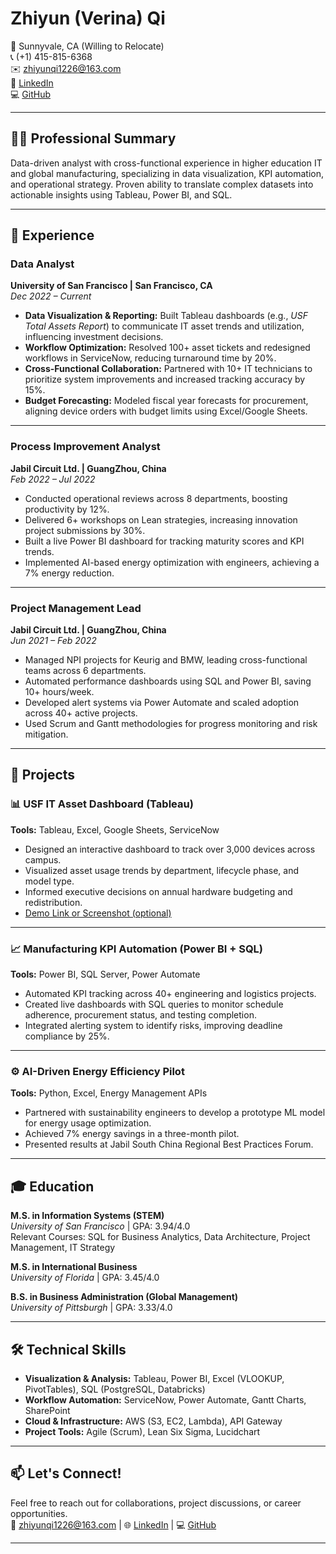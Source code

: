 # Zhiyun (Verina) Qi

📍 Sunnyvale, CA (Willing to Relocate)  
📞 (+1) 415-815-6368  
✉️ zhiyunqi1226@163.com  
🔗 [LinkedIn](https://www.linkedin.com/in/verina-qi)  
💻 [GitHub](https://github.com/verina-qi-resume) 

---

## 👩‍💼 Professional Summary

Data-driven analyst with cross-functional experience in higher education IT and global manufacturing, specializing in data visualization, KPI automation, and operational strategy. Proven ability to translate complex datasets into actionable insights using Tableau, Power BI, and SQL.

---

## 💼 Experience

### **Data Analyst**  
**University of San Francisco | San Francisco, CA**  
*Dec 2022 – Current*

- **Data Visualization & Reporting:** Built Tableau dashboards (e.g., *USF Total Assets Report*) to communicate IT asset trends and utilization, influencing investment decisions.
- **Workflow Optimization:** Resolved 100+ asset tickets and redesigned workflows in ServiceNow, reducing turnaround time by 20%.
- **Cross-Functional Collaboration:** Partnered with 10+ IT technicians to prioritize system improvements and increased tracking accuracy by 15%.
- **Budget Forecasting:** Modeled fiscal year forecasts for procurement, aligning device orders with budget limits using Excel/Google Sheets.

---

### **Process Improvement Analyst**  
**Jabil Circuit Ltd. | GuangZhou, China**  
*Feb 2022 – Jul 2022*

- Conducted operational reviews across 8 departments, boosting productivity by 12%.
- Delivered 6+ workshops on Lean strategies, increasing innovation project submissions by 30%.
- Built a live Power BI dashboard for tracking maturity scores and KPI trends.
- Implemented AI-based energy optimization with engineers, achieving a 7% energy reduction.

---

### **Project Management Lead**  
**Jabil Circuit Ltd. | GuangZhou, China**  
*Jun 2021 – Feb 2022*

- Managed NPI projects for Keurig and BMW, leading cross-functional teams across 6 departments.
- Automated performance dashboards using SQL and Power BI, saving 10+ hours/week.
- Developed alert systems via Power Automate and scaled adoption across 40+ active projects.
- Used Scrum and Gantt methodologies for progress monitoring and risk mitigation.

---

## 🚀 Projects

### 📊 **USF IT Asset Dashboard (Tableau)**
**Tools:** Tableau, Excel, Google Sheets, ServiceNow  
- Designed an interactive dashboard to track over 3,000 devices across campus.
- Visualized asset usage trends by department, lifecycle phase, and model type.
- Informed executive decisions on annual hardware budgeting and redistribution.
- [Demo Link or Screenshot (optional)](https://github.com/your-username/project-link)

---

### 📈 **Manufacturing KPI Automation (Power BI + SQL)**
**Tools:** Power BI, SQL Server, Power Automate  
- Automated KPI tracking across 40+ engineering and logistics projects.
- Created live dashboards with SQL queries to monitor schedule adherence, procurement status, and testing completion.
- Integrated alerting system to identify risks, improving deadline compliance by 25%.

---

### ⚙️ **AI-Driven Energy Efficiency Pilot**
**Tools:** Python, Excel, Energy Management APIs  
- Partnered with sustainability engineers to develop a prototype ML model for energy usage optimization.
- Achieved 7% energy savings in a three-month pilot.
- Presented results at Jabil South China Regional Best Practices Forum.

---

## 🎓 Education

**M.S. in Information Systems (STEM)**  
*University of San Francisco* | GPA: 3.94/4.0  
Relevant Courses: SQL for Business Analytics, Data Architecture, Project Management, IT Strategy

**M.S. in International Business**  
*University of Florida* | GPA: 3.45/4.0

**B.S. in Business Administration (Global Management)**  
*University of Pittsburgh* | GPA: 3.33/4.0

---

## 🛠️ Technical Skills

- **Visualization & Analysis:** Tableau, Power BI, Excel (VLOOKUP, PivotTables), SQL (PostgreSQL, Databricks)
- **Workflow Automation:** ServiceNow, Power Automate, Gantt Charts, SharePoint
- **Cloud & Infrastructure:** AWS (S3, EC2, Lambda), API Gateway
- **Project Tools:** Agile (Scrum), Lean Six Sigma, Lucidchart

---

## 📫 Let's Connect!

Feel free to reach out for collaborations, project discussions, or career opportunities.  
📧 zhiyunqi1226@163.com | 🌐 [LinkedIn](https://www.linkedin.com/in/verina-qi) | 💻 [GitHub](https://github.com/your-username)

---
